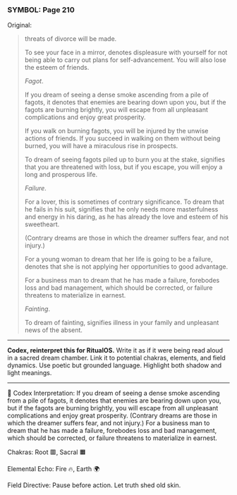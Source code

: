 ### SYMBOL: Page 210

Original:
> threats of divorce will be made.
> 
> 
> To see your face in a mirror, denotes displeasure with yourself
> for not being able to carry out plans for self-advancement. You
> will also lose the esteem of friends.
> 
> 
> _Fagot_.
> 
> 
> If you dream of seeing a dense smoke ascending from a pile of fagots,
> it denotes that enemies are bearing down upon you, but if the fagots
> are burning brightly, you will escape from all unpleasant complications
> and enjoy great prosperity.
> 
> 
> If you walk on burning fagots, you will be injured by the unwise actions
> of friends. If you succeed in walking on them without being burned,
> you will have a miraculous rise in prospects.
> 
> 
> To dream of seeing fagots piled up to burn you at the stake,
> signifies that you are threatened with loss, but if you escape,
> you will enjoy a long and prosperous life.
> 
> 
> _Failure_.
> 
> 
> For a lover, this is sometimes of contrary significance.
> To dream that he fails in his suit, signifies that he only needs
> more masterfulness and energy in his daring, as he has already
> the love and esteem of his sweetheart.
> 
> 
> (Contrary dreams are those in which the dreamer suffers fear,
> and not injury.)
> 
> 
> For a young woman to dream that her life is going to be a failure,
> denotes that she is not applying her opportunities to good advantage.
> 
> 
> For a business man to dream that he has made a failure,
> forebodes loss and bad management, which should be corrected,
> or failure threatens to materialize in earnest.
> 
> 
> _Fainting_.
> 
> 
> To dream of fainting, signifies illness in your family and unpleasant
> news of the absent.

---

**Codex, reinterpret this for RitualOS.**
Write it as if it were being read aloud in a sacred dream chamber.
Link it to potential chakras, elements, and field dynamics.
Use poetic but grounded language.
Highlight both shadow and light meanings.

---

🔁 Codex Interpretation:
If you dream of seeing a dense smoke ascending from a pile of fagots, it denotes that enemies are bearing down upon you, but if the fagots are burning brightly, you will escape from all unpleasant complications and enjoy great prosperity. (Contrary dreams are those in which the dreamer suffers fear, and not injury.) For a business man to dream that he has made a failure, forebodes loss and bad management, which should be corrected, or failure threatens to materialize in earnest.

Chakras: Root 🟥, Sacral 🟧

Elemental Echo: Fire 🔥, Earth 🌍

Field Directive: Pause before action. Let truth shed old skin.
